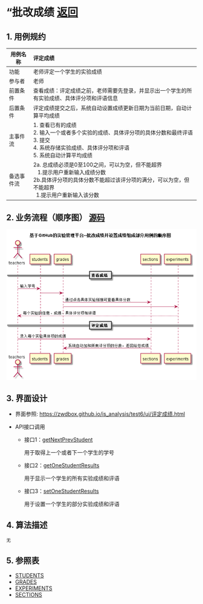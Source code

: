 # “批改成绩 [返回](../README.md)
## 1. 用例规约

|用例名称|评定成绩|
|-------|:-------------|
|功能|老师评定一个学生的实验成绩|
|参与者|老师|
|前置条件|查看成绩：评定成绩之前，老师需要先登录，并显示出一个学生的所有实验成绩、具体评分项和评语信息|
|后置条件| 评定成绩提交之后，系统自动设置成绩更新日期为当前日期，自动计算平均成绩|
|主事件流| 1. 查看已有的成绩 <br/> 2. 输入一个或者多个实验的成绩、具体评分项的具体分数和最终评语  <br/> 3. 提交  <br/> 4. 系统存储实验成绩、具体评分项和评语<br/> 5. 系统自动计算平均成绩|
|备选事件流|2a. 总成绩必须是0至100之间，可以为空，但不能超界 <br/>&nbsp;&nbsp; 1.提示用户重新输入成绩分数<br/>2b.具体评分项的具体分数不能超过该评分项的满分，可以为空，但不能超界<br/> &nbsp;&nbsp;1.提示用户重新输入该分数|


## 2. 业务流程（顺序图） [源码](../src/批改成绩.puml)
![sequence1](../mark.png)


## 3. 界面设计
- 界面参照: https://zwdbox.github.io/is_analysis/test6/ui/评定成绩.html

- API接口调用

    - 接口1：[getNextPrevStudent](../接口/getNextPrevStudent.md)

        用于取得上一个或者下一个学生的学号

    - 接口2：[getOneStudentResults](../接口/getOneStudentResults.md)

        用于显示一个学生的所有实验成绩和评语

    - 接口3：[setOneStudentResults](../接口/setOneStudentResults.md)

        用于设置一个学生的部分实验成绩和评语

## 4. 算法描述
    无

## 5. 参照表

- [STUDENTS](../数据库设计.md/#STUDENTS)
- [GRADES](../数据库设计.md/#GRADES)
- [EXPERIMENTS](../数据库设计.md/#EXPERIMENTS)
- [SECTIONS](../数据库设计.md/#SECTIONS)





